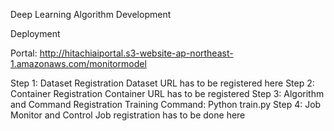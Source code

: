 Deep Learning Algorithm Development


Deployment

Portal: http://hitachiaiportal.s3-website-ap-northeast-1.amazonaws.com/monitormodel 

Step 1: Dataset Registration
	Dataset URL has to be registered here
Step 2: Container Registration
	Container URL has to be registered 
Step 3: Algorithm and Command Registration
	Training Command: Python train.py
Step 4: Job Monitor and Control
	Job registration has to be done here 
